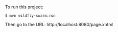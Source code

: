 To run this project:

`$ mvn wildfly-swarm:run`

Then go to the URL: http://localhost:8080/page.xhtml